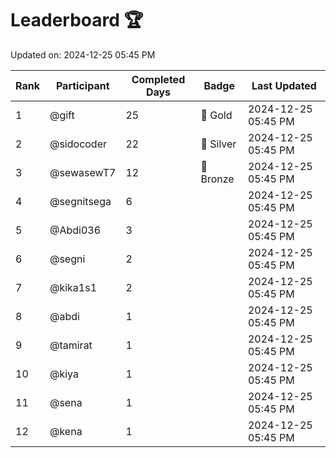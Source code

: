 # Leaderboard 🏆

Updated on: 2024-12-25 05:45 PM

| Rank | Participant       | Completed Days | Badge      | Last Updated         |
|------|-------------------|----------------|------------|----------------------|
| 1    | @gift             | 25             | 🏅 Gold     | 2024-12-25 05:45 PM |
| 2    | @sidocoder        | 22             | 🥈 Silver   | 2024-12-25 05:45 PM |
| 3    | @sewasewT7        | 12             | 🥉 Bronze   | 2024-12-25 05:45 PM |
| 4    | @segnitsega       | 6              |            | 2024-12-25 05:45 PM |
| 5    | @Abdi036          | 3              |            | 2024-12-25 05:45 PM |
| 6    | @segni            | 2              |            | 2024-12-25 05:45 PM |
| 7    | @kika1s1          | 2              |            | 2024-12-25 05:45 PM |
| 8    | @abdi             | 1              |            | 2024-12-25 05:45 PM |
| 9    | @tamirat          | 1              |            | 2024-12-25 05:45 PM |
| 10   | @kiya             | 1              |            | 2024-12-25 05:45 PM |
| 11   | @sena             | 1              |            | 2024-12-25 05:45 PM |
| 12   | @kena             | 1              |            | 2024-12-25 05:45 PM |
